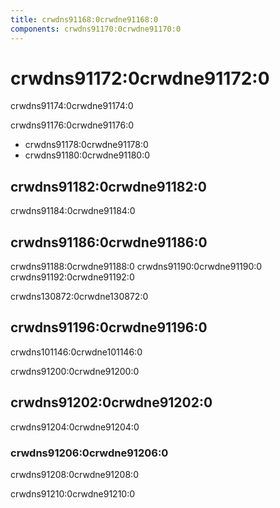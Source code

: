 ```yaml
---
title: crwdns91168:0crwdne91168:0
components: crwdns91170:0crwdne91170:0
---
```


# crwdns91172:0crwdne91172:0

<p class="description">crwdns91174:0crwdne91174:0</p>

crwdns91176:0crwdne91176:0

- crwdns91178:0crwdne91178:0
- crwdns91180:0crwdne91180:0

## crwdns91182:0crwdne91182:0

crwdns91184:0crwdne91184:0

## crwdns91186:0crwdne91186:0

crwdns91188:0crwdne91188:0 crwdns91190:0crwdne91190:0 crwdns91192:0crwdne91192:0

crwdns130872:0crwdne130872:0

## crwdns91196:0crwdne91196:0

crwdns101146:0crwdne101146:0

crwdns91200:0crwdne91200:0

## crwdns91202:0crwdne91202:0

crwdns91204:0crwdne91204:0

### crwdns91206:0crwdne91206:0

crwdns91208:0crwdne91208:0

crwdns91210:0crwdne91210:0